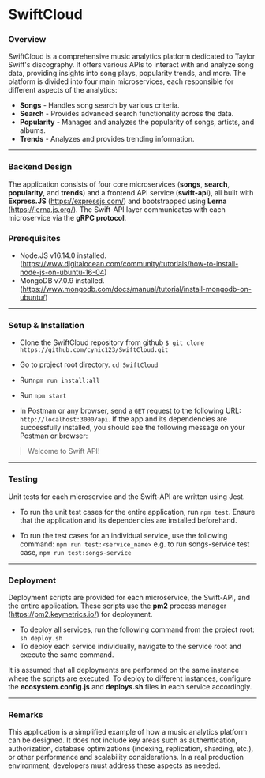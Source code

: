 # SwiftCloud
### Overview
SwiftCloud is a comprehensive music analytics platform dedicated to Taylor Swift's discography. It offers various APIs to interact with and analyze song data, providing insights into song plays, popularity trends, and more. The platform is divided into four main microservices, each responsible for different aspects of the analytics:
- **Songs** -  Handles song search by various criteria.
- **Search** - Provides advanced search functionality across the data.
- **Popularity** - Manages and analyzes the popularity of songs, artists, and albums.
- **Trends** - Analyzes and provides trending information.


------------
### Backend Design
The application consists of four core microservices (**songs**, **search**, **popularity**, and **trends**) and a frontend API service (**swift-api**), all built with **Express.JS** (https://expressjs.com/) and bootstrapped using **Lerna** (https://lerna.js.org/). The Swift-API layer communicates with each microservice via the **gRPC protocol**.
### Prerequisites
- Node.JS v16.14.0 installed. (https://www.digitalocean.com/community/tutorials/how-to-install-node-js-on-ubuntu-16-04)
- MongoDB v7.0.9 installed. (https://www.mongodb.com/docs/manual/tutorial/install-mongodb-on-ubuntu/)


------------
### Setup & Installation
- Clone the SwiftCloud repository from github
`$ git clone https://github.com/cynic123/SwiftCloud.git`

- Go to project root directory.
`cd SwiftCloud`

- Run`npm run install:all`

- Run `npm start`

- In Postman or any browser, send a `GET` request to the following URL: `http://localhost:3000/api`.
If the app and its dependencies are successfully installed, you should see the following message on your Postman or browser:
 >Welcome to Swift API!

---------
### Testing
Unit tests for each microservice and the Swift-API are written using Jest.
- To run the unit test cases for the entire application, run 
`npm test`. 
Ensure that the application and its dependencies are installed beforehand.

- To run the test cases for an individual service, use the following command:
`npm run test:<service_name>`
e.g. to run songs-service test case, `npm run test:songs-service`

------
### Deployment
Deployment scripts are provided for each microservice, the Swift-API, and the entire application. These scripts use the **pm2** process manager (https://pm2.keymetrics.io/) for deployment. 
- To deploy all services, run the following command from the project root:
`sh deploy.sh`
- To deploy each service individually, navigate to the service root and execute the same command.

It is assumed that all deployments are performed on the same instance where the scripts are executed. To deploy to different instances, configure the **ecosystem.config.js**  and **deploys.sh** files in each service accordingly.

-----
### Remarks
This application is a simplified example of how a music analytics platform can be designed. It does not include key areas such as authentication, authorization, database optimizations (indexing, replication, sharding, etc.), or other performance and scalability considerations. In a real production environment, developers must address these aspects as needed.